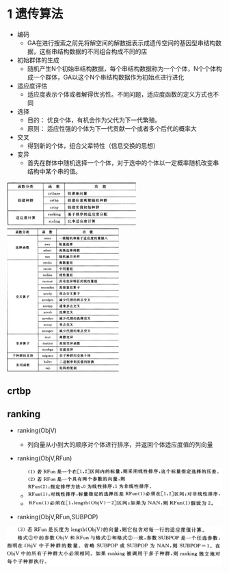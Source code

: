 # 1 遗传算法

* 编码
  * GA在进行搜索之前先将解空间的解数据表示成遗传空间的基因型串结构数据，这些串结构数据的不同组合构成不同的店
* 初始群体的生成
  * 随机产生N个初始串结构数据，每个串结构数据称为一个个体，N个个体构成一个群体，GA以这个N个串结构数据作为初始点进行进化
* 适应度评估
  * 适应度表示个体或者解得优劣性。不同问题，适应度函数的定义方式也不同
* 选择
  * 目的： 优良个体，有机会作为父代为下一代繁殖。
  * 原则： 适应性强的个体为下一代贡献一个或者多个后代的概率大
* 交叉
  * 得到新的个体，组合父辈特性（信息交换的思想）
* 变异
  * 首先在群体中随机选择一个个体，对于选中的个体以一定概率随机改变串结构中某个串的值。

<img src="work.assets/image-20210224150116693.png" alt="image-20210224150116693" style="zoom:33%;" />

<img src="work.assets/image-20210224150554290.png" alt="image-20210224150554290" style="zoom:33%;" />



## crtbp



## ranking

* ranking(ObjV)

  * 列向量从小到大的顺序对个体进行排序，并返回个体适应度值的列向量

* ranking(ObjV,RFun)

  * ![image-20210224155048480](work.assets/image-20210224155048480.png)
  * ![image-20210224155056763](work.assets/image-20210224155056763.png)

  

* ranking(ObjV,RFun,SUBPOP)

![image-20210224155126832](work.assets/image-20210224155126832.png)



















